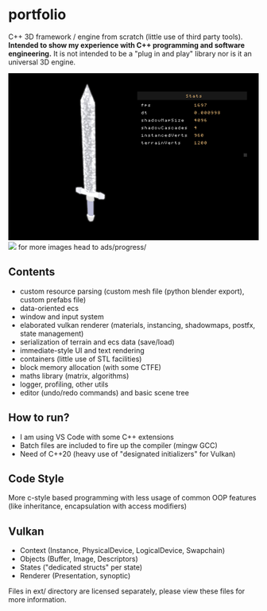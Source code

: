 # portfolio 

C++ 3D framework / engine from scratch (little use of third party tools).
**Intended to show my experience with C++ programming and software engineering.**
It is not intended to be a "plug in and play" library nor is it an universal 3D engine.

![](ads/progress/2020_10_06_bloomVoronoi.gif)
![](ads/progress/2020_11_07_synopsis.gif)
for more images head to ads/progress/

## Contents
- custom resource parsing (custom mesh file (python blender export), custom prefabs file)
- data-oriented ecs
- window and input system
- elaborated vulkan renderer (materials, instancing, shadowmaps, postfx, state management)
- serialization of terrain and ecs data (save/load)
- immediate-style UI and text rendering
- containers (little use of STL facilities)
- block memory allocation (with some CTFE)
- maths library (matrix, algorithms)
- logger, profiling, other utils
- editor (undo/redo commands) and basic scene tree

## How to run?
- I am using VS Code with some C++ extensions
- Batch files are included to fire up the compiler (mingw GCC)
- Need of C++20 (heavy use of "designated initializers" for Vulkan)

## Code Style
More c-style based programming with less usage of common OOP features
(like inheritance, encapsulation with access modifiers) 

## Vulkan
- Context  (Instance, PhysicalDevice, LogicalDevice, Swapchain)
- Objects  (Buffer, Image, Descriptors)
- States   ("dedicated structs" per state)
- Renderer (Presentation, synoptic)

Files in ext/ directory are licensed separately, please view these files for more information.
